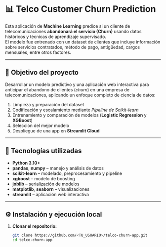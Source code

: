 # 📊 Telco Customer Churn Prediction

Esta aplicación de **Machine Learning** predice si un cliente de telecomunicaciones **abandonará el servicio (Churn)** usando datos históricos y técnicas de aprendizaje supervisado.  
El modelo fue entrenado con un dataset de clientes que incluye información sobre servicios contratados, método de pago, antigüedad, cargos mensuales, entre otros factores.

---

## 🧠 Objetivo del proyecto

Desarrollar un modelo predictivo y una aplicación web interactiva para anticipar el abandono de clientes (*churn*) en una empresa de telecomunicaciones, aplicando un enfoque completo de ciencia de datos:

1. Limpieza y preparación del dataset  
2. Codificación y escalamiento mediante *Pipeline de Scikit-learn*  
3. Entrenamiento y comparación de modelos (**Logistic Regression** y **XGBoost**)  
4. Selección del mejor modelo  
5. Despliegue de una app en **Streamlit Cloud**

---

## 🧩 Tecnologías utilizadas

- **Python 3.10+**
- **pandas**, **numpy** – manejo y análisis de datos  
- **scikit-learn** – modelado, preprocesamiento y pipeline  
- **xgboost** – modelo de boosting  
- **joblib** – serialización de modelos  
- **matplotlib**, **seaborn** – visualizaciones  
- **streamlit** – aplicación web interactiva  

---

## ⚙️ Instalación y ejecución local

1. **Clonar el repositorio:**
   ```bash
   git clone https://github.com/<TU_USUARIO>/telco-churn-app.git
   cd telco-churn-app
